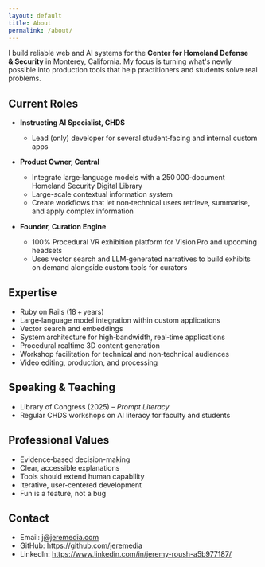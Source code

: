 ```yaml
---
layout: default
title: About
permalink: /about/
---
```


I build reliable web and AI systems for the **Center for Homeland Defense & Security** in Monterey, California. My focus is turning what's newly possible into production tools that help practitioners and students solve real problems.

## Current Roles

- **Instructing AI Specialist, CHDS**

    - Lead (only) developer for several student‑facing and internal custom apps

* **Product Owner, Central**
    - Integrate large‑language models with a 250 000‑document Homeland Security Digital Library
  - Large-scale contextual information system
  - Create workflows that let non‑technical users retrieve, summarise, and apply complex information

* **Founder, Curation Engine**
  - 100% Procedural VR exhibition platform for Vision Pro and upcoming headsets
  - Uses vector search and LLM‑generated narratives to build exhibits on demand alongside custom tools for curators

## Expertise

* Ruby on Rails (18 + years)
* Large‑language model integration within custom applications
* Vector search and embeddings
* System architecture for high‑bandwidth, real‑time applications
* Procedural realtime 3D content generation
* Workshop facilitation for technical and non‑technical audiences
* Video editing, production, and processing

## Speaking & Teaching

* Library of Congress (2025) – *Prompt Literacy*
* Regular CHDS workshops on AI literacy for faculty and students

## Professional Values

* Evidence‑based decision-making
* Clear, accessible explanations
* Tools should extend human capability
* Iterative, user‑centered development
* Fun is a feature, not a bug

## Contact

* Email: [j@jeremedia.com](mailto:j@jeremedia.com)
* GitHub: https://github.com/jeremedia
* LinkedIn: https://www.linkedin.com/in/jeremy-roush-a5b977187/
